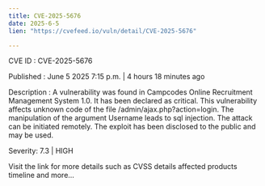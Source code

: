```yaml
---
title: CVE-2025-5676
date: 2025-6-5
lien: "https://cvefeed.io/vuln/detail/CVE-2025-5676"

---
```


CVE ID : CVE-2025-5676

Published :  June 5
2025
7:15 p.m. | 4 hours
18 minutes ago

Description : A vulnerability was found in Campcodes Online Recruitment Management System 1.0. It has been declared as critical. This vulnerability affects unknown code of the file /admin/ajax.php?action=login. The manipulation of the argument Username leads to sql injection. The attack can be initiated remotely. The exploit has been disclosed to the public and may be used.

Severity: 7.3 | HIGH

Visit the link for more details
such as CVSS details
affected products
timeline
and more...
